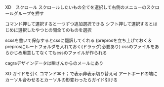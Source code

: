 XD　スクロール
スクロールしたいもの全てを選択して右側のメニューのスクロールグループを押す

コマンド押して選択すると一つずつ追加選択できる
シフト押して選択するとはじめに選択したやつとの間全てのものを選択

scssを書いて保存するとcssに翻訳してくれる
(preprosを立ち上げておく＆preprosにルートフォルダを入れておく(ドラッグ)必要あり)
cssのファイルをあらかじめ用意してなくてもcssのファイルが作られる

cagraデザインデータは瞬さんからのメールにあり

XD ガイドを引く
コマンド⌘＋；で表示非表示切り替え可
アートボードの端にカーソル合わせるとカーソルの形変わったらガイド引ける